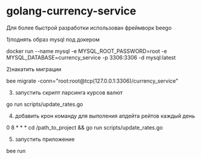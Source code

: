 # golang-currency-service

Для более быстрой разработки использован фреймворк beego


1)поднять образ mysql под докером

docker run --name mysql -e MYSQL_ROOT_PASSWORD=root -e MYSQL_DATABASE=currency_service -p 3306:3306 -d mysql:latest

2)накатить миграции

bee migrate -conn="root:root@tcp(127.0.0.1:3306)/currency_service"

3) запустить скрипт парсинга курсов валют

go run scripts/update_rates.go

4) добавить крон команду для выполения апдейта рейтов каждый день

0 8 * * * cd /path_to_project && go run scripts/update_rates.go


5) запустить приложение 

bee run 